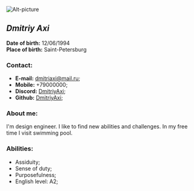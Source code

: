 ![Alt-picture](https://github.com/dmitriyaxi.png?size=192 "dmitriyaxi")
## ***Dmitriy Axi***
**Date of birth:** 12/06/1994  
**Place of birth:** Saint-Petersburg  
### Contact: 
- **E-mail:** [dmitriaxi@mail.ru](https://mail.ru/ "contact me");
- **Mobile:** +79000000;
- **Discord:** [DmitriyAxi](https://discord.com/ "contact me");
- **Github:** [DmitriyAxi](https://github.com/DmitriyAxi "contact me");
### About me:
I'm design engineer. I like to find new abilities and challenges. In my free time I visit swimming pool.
### Abilities:
- Assiduity;
- Sense of duty;
- Purposefulness;
- English level: A2;
